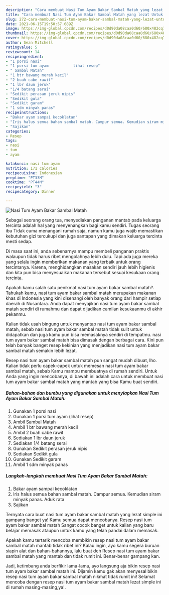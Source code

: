 ```yaml
---
description: "Cara membuat Nasi Tum Ayam Bakar Sambal Matah yang lezat Untuk Jualan"
title: "Cara membuat Nasi Tum Ayam Bakar Sambal Matah yang lezat Untuk Jualan"
slug: 272-cara-membuat-nasi-tum-ayam-bakar-sambal-matah-yang-lezat-untuk-jualan
date: 2021-06-15T19:50:57.689Z
image: https://img-global.cpcdn.com/recipes/d0d90da08caa0d60/680x482cq70/nasi-tum-ayam-bakar-sambal-matah-foto-resep-utama.jpg
thumbnail: https://img-global.cpcdn.com/recipes/d0d90da08caa0d60/680x482cq70/nasi-tum-ayam-bakar-sambal-matah-foto-resep-utama.jpg
cover: https://img-global.cpcdn.com/recipes/d0d90da08caa0d60/680x482cq70/nasi-tum-ayam-bakar-sambal-matah-foto-resep-utama.jpg
author: Sean Mitchell
ratingvalue: 5
reviewcount: 14
recipeingredient:
- "1 porsi nasi"
- "1 porsi tum ayam           lihat resep"
- " Sambal Matah"
- "1 btr bawang merah kecil"
- "2 buah cabe rawit"
- "1 lbr daun jeruk"
- "1/4 batang serai"
- "Sedikit perasan jeruk nipis"
- "Sedikit gula"
- "Sedikit garam"
- "1 sdm minyak panas"
recipeinstructions:
- "Bakar ayam sampai kecoklatan"
- "Iris halus semua bahan sambal matah. Campur semua. Kemudian siram minyak panas. Aduk rata"
- "Sajikan"
categories:
- Resep
tags:
- nasi
- tum
- ayam

katakunci: nasi tum ayam 
nutrition: 171 calories
recipecuisine: Indonesian
preptime: "PT33M"
cooktime: "PT44M"
recipeyield: "3"
recipecategory: Dinner

---
```



![Nasi Tum Ayam Bakar Sambal Matah](https://img-global.cpcdn.com/recipes/d0d90da08caa0d60/680x482cq70/nasi-tum-ayam-bakar-sambal-matah-foto-resep-utama.jpg)

Sebagai seorang orang tua, menyediakan panganan mantab pada keluarga tercinta adalah hal yang menyenangkan bagi kamu sendiri. Tugas seorang ibu Tidak cuma menangani rumah saja, namun kamu juga wajib memastikan kebutuhan gizi tercukupi dan juga santapan yang dimakan keluarga tercinta mesti sedap.

Di masa  saat ini, anda sebenarnya mampu membeli panganan praktis walaupun tidak harus ribet mengolahnya lebih dulu. Tapi ada juga mereka yang selalu ingin memberikan makanan yang terbaik untuk orang tercintanya. Karena, menghidangkan masakan sendiri jauh lebih higienis dan kita pun bisa menyesuaikan makanan tersebut sesuai kesukaan orang tercinta. 



Apakah kamu salah satu penikmat nasi tum ayam bakar sambal matah?. Tahukah kamu, nasi tum ayam bakar sambal matah merupakan makanan khas di Indonesia yang kini disenangi oleh banyak orang dari hampir setiap daerah di Nusantara. Anda dapat menyajikan nasi tum ayam bakar sambal matah sendiri di rumahmu dan dapat dijadikan camilan kesukaanmu di akhir pekanmu.

Kalian tidak usah bingung untuk menyantap nasi tum ayam bakar sambal matah, sebab nasi tum ayam bakar sambal matah tidak sulit untuk didapatkan dan juga kamu pun bisa memasaknya sendiri di tempatmu. nasi tum ayam bakar sambal matah bisa dimasak dengan berbagai cara. Kini pun telah banyak banget resep kekinian yang menjadikan nasi tum ayam bakar sambal matah semakin lebih lezat.

Resep nasi tum ayam bakar sambal matah pun sangat mudah dibuat, lho. Kalian tidak perlu capek-capek untuk memesan nasi tum ayam bakar sambal matah, sebab Kamu mampu membuatnya di rumah sendiri. Untuk Anda yang ingin mencobanya, di bawah ini adalah cara untuk membuat nasi tum ayam bakar sambal matah yang mantab yang bisa Kamu buat sendiri.

<!--inarticleads1-->

##### Bahan-bahan dan bumbu yang digunakan untuk menyiapkan Nasi Tum Ayam Bakar Sambal Matah:

1. Gunakan 1 porsi nasi
1. Gunakan 1 porsi tum ayam           (lihat resep)
1. Ambil  Sambal Matah
1. Ambil 1 btr bawang merah kecil
1. Ambil 2 buah cabe rawit
1. Sediakan 1 lbr daun jeruk
1. Sediakan 1/4 batang serai
1. Gunakan Sedikit perasan jeruk nipis
1. Sediakan Sedikit gula
1. Gunakan Sedikit garam
1. Ambil 1 sdm minyak panas




<!--inarticleads2-->

##### Langkah-langkah membuat Nasi Tum Ayam Bakar Sambal Matah:

1. Bakar ayam sampai kecoklatan
1. Iris halus semua bahan sambal matah. Campur semua. Kemudian siram minyak panas. Aduk rata
1. Sajikan




Ternyata cara buat nasi tum ayam bakar sambal matah yang lezat simple ini gampang banget ya! Kamu semua dapat mencobanya. Resep nasi tum ayam bakar sambal matah Sangat cocok banget untuk kalian yang baru belajar memasak ataupun untuk kamu yang telah pandai dalam memasak.

Apakah kamu tertarik mencoba membikin resep nasi tum ayam bakar sambal matah mantab tidak ribet ini? Kalau ingin, ayo kamu segera buruan siapin alat dan bahan-bahannya, lalu buat deh Resep nasi tum ayam bakar sambal matah yang mantab dan tidak rumit ini. Benar-benar gampang kan. 

Jadi, ketimbang anda berfikir lama-lama, ayo langsung aja bikin resep nasi tum ayam bakar sambal matah ini. Dijamin kamu gak akan menyesal bikin resep nasi tum ayam bakar sambal matah nikmat tidak rumit ini! Selamat mencoba dengan resep nasi tum ayam bakar sambal matah lezat simple ini di rumah masing-masing,ya!.

